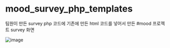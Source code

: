 # mood_survey_php_templates
팀원이 만든 survey php 코드에 기존에 만든 html 코드를 넣어서 만든 #mood 프로젝트 survey 화면

![image](https://github.com/hyo2/mood_survey_php_templates/assets/70335241/3194b5f2-f9cf-43b3-80d6-cc88949941ae)
